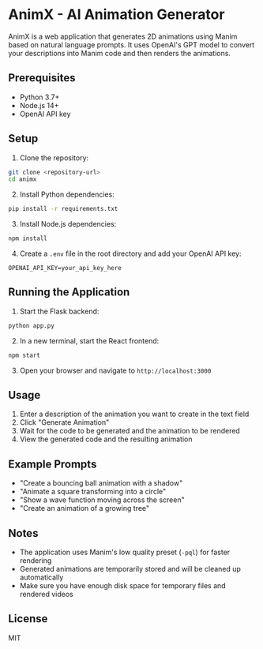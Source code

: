 # AnimX - AI Animation Generator

AnimX is a web application that generates 2D animations using Manim based on natural language prompts. It uses OpenAI's GPT model to convert your descriptions into Manim code and then renders the animations.

## Prerequisites

- Python 3.7+
- Node.js 14+
- OpenAI API key

## Setup

1. Clone the repository:
```bash
git clone <repository-url>
cd animx
```

2. Install Python dependencies:
```bash
pip install -r requirements.txt
```

3. Install Node.js dependencies:
```bash
npm install
```

4. Create a `.env` file in the root directory and add your OpenAI API key:
```
OPENAI_API_KEY=your_api_key_here
```

## Running the Application

1. Start the Flask backend:
```bash
python app.py
```

2. In a new terminal, start the React frontend:
```bash
npm start
```

3. Open your browser and navigate to `http://localhost:3000`

## Usage

1. Enter a description of the animation you want to create in the text field
2. Click "Generate Animation"
3. Wait for the code to be generated and the animation to be rendered
4. View the generated code and the resulting animation

## Example Prompts

- "Create a bouncing ball animation with a shadow"
- "Animate a square transforming into a circle"
- "Show a wave function moving across the screen"
- "Create an animation of a growing tree"

## Notes

- The application uses Manim's low quality preset (`-pql`) for faster rendering
- Generated animations are temporarily stored and will be cleaned up automatically
- Make sure you have enough disk space for temporary files and rendered videos

## License

MIT 